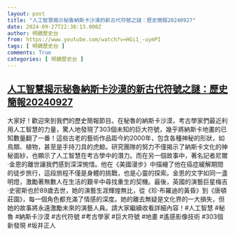 ```yaml
---
layout: post
title: "人工智慧揭示秘魯納斯卡沙漠的新古代符號之謎：歷史簡報20240927"
date: 2024-09-27T22:38:13.000Z
author: 明鏡歷史台
from: https://www.youtube.com/watch?v=HGi1_-uymPI
tags: [ 明鏡歷史台 ]
comments: True
categories: [ 明鏡歷史台 ]
---
```

<!--1727476693000-->
[人工智慧揭示秘魯納斯卡沙漠的新古代符號之謎：歷史簡報20240927](https://www.youtube.com/watch?v=HGi1_-uymPI)
------

<div>
大家好！歡迎來到我們的歷史簡報節目。在秘魯的納斯卡沙漠，考古學家們最近利用人工智慧的力量，驚人地發現了303個未知的巨大符號，幾乎將納斯卡地畫的已知數量翻了一番！這些古老的藝術作品距今約2000年，包含各種神秘的形狀，如鳥類、植物，甚至是手持刀具的虎鯨。研究團隊的努力不僅揭示了納斯卡文化的神秘面紗，也顯示了人工智慧在考古學中的潛力。而在另一個故事中，著名記者尼爾·金恩的離世讓我們感到深深惋惜。他在《美國漫步》中描繪了他在癌症緩解期間的徒步旅行，這段旅程不僅是身體的挑戰，也是心靈的探索。金恩的文字如同一盞明燈，激勵著無數人在生活的艱辛中尋找重生的契機。最後，英國的演藝巨星梅吉·史密斯也於89歲去世，她的演藝生涯輝煌無比，從《珍·布羅迪的黃昏》到《唐頓莊園》，每一個角色都充滿了情感的深度。她的離去無疑是文化界的一大損失，但她的故事將永遠激勵未來的演藝人員。請大家繼續收看詳細內容！#人工智慧 #秘魯 #納斯卡沙漠 #古代符號 #考古學家 #巨大符號 #地畫 #遙感影像技術 #303個新發現 #坂井正人
</div>
